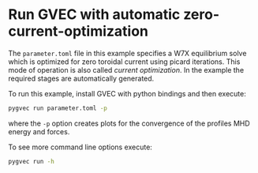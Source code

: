 # Run GVEC with automatic zero-current-optimization

The `parameter.toml` file in this example specifies a W7X equilibrium solve which is optimized for zero toroidal current using picard iterations.
This mode of operation is also called *current optimization*. In the example the required stages are automatically generated.

To run this example, install GVEC with python bindings and then execute:
```bash
pygvec run parameter.toml -p
```
where the `-p` option creates plots for the convergence of the profiles MHD energy and forces.

To see more command line options execute:
```bash
pygvec run -h
```
